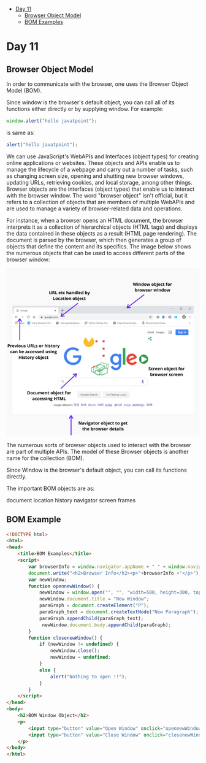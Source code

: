 - [Day 11](#day-11)
	- [Browser Object Model](#Browser_Object_Model)
	- [BOM Examples](#BOM_Example)

# Day 11

## Browser Object Model
In order to communicate with the browser, one uses the Browser Object Model (BOM).

Since window is the browser's default object, you can call all of its functions either directly or by supplying window. For example:
```js
window.alert("hello javatpoint"); 
```
is same as:
```js
alert("hello javatpoint");  
```
We can use JavaScript's WebAPIs and Interfaces (object types) for creating online applications or websites. These objects and APIs enable us to manage the lifecycle of a webpage and carry out a number of tasks, such as changing screen size, opening and shutting new browser windows, updating URLs, retrieving cookies, and local storage, among other things.
Browser objects are the interfaces (object types) that enable us to interact with the browser window. The word "browser object" isn't official, but it refers to a collection of objects that are members of multiple WebAPIs and are used to manage a variety of browser-related data and operations.

For instance, when a browser opens an HTML document, the browser interprets it as a collection of hierarchical objects (HTML tags) and displays the data contained in these objects as a result (HTML page rendering). The document is parsed by the browser, which then generates a group of objects that define the content and its specifics. The image below shows the numerous objects that can be used to access different parts of the browser window:

![](./img/bom.png)

The numerous sorts of browser objects used to interact with the browser are part of multiple APIs. The model of these Browser objects is another name for the collection (BOM).

Since Window is the browser's default object, you can call its functions directly.

The important BOM objects are as:

document
location
history
navigator
screen
frames

## BOM Example
```html
<!DOCTYPE html>
<html>
<head>
    <title>BOM Examples</title>
    <script>
        var browserInfo = window.navigator.appName + " " + window.navigator.appVersion;
        document.write("<h2>Browser Info</h2><p>"+browserInfo +"</p>");
        var newWindow;
        function opennewWindow() {
            newWindow = window.open("", "", "width=500, height=300, top=150, left=150");
            newWindow.document.title = "New Window";
            paraGraph = document.createElement("P");
            paraGraph_text = document.createTextNode("New Paragraph");
            paraGraph.appendChild(paraGraph_text);
             newWindow.document.body.appendChild(paraGraph);
        }
        function closenewWindow() {
            if (newWindow != undefined) {
                newWindow.close();
                newWindow = undefined;
            }
            else {
                alert("Nothing to open !!");
            }
        }
    </script>
</head>
<body>
    <h2>BOM Window Object</h2>
    <p>
        <input type="button" value="Open Window" onclick="opennewWindow()" />
        <input type="button" value="Close Window" onclick="closenewWindow()" />
    </p>
</body>
</html>
```
